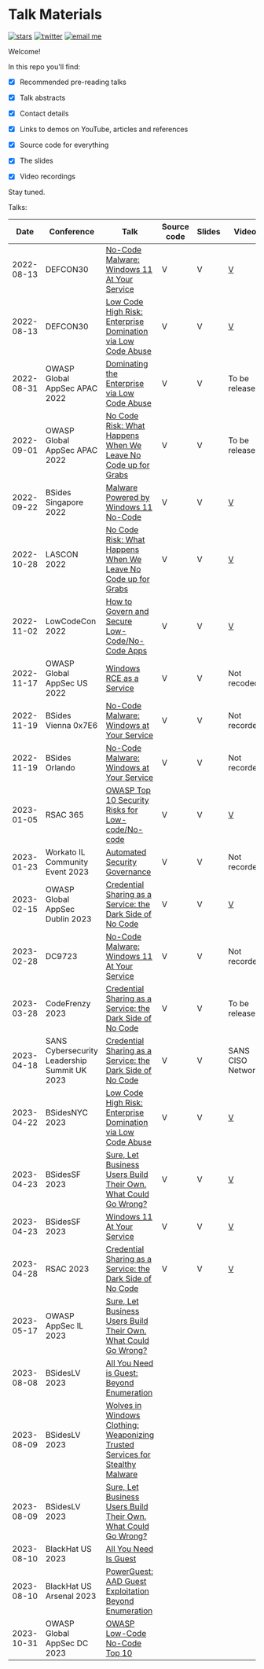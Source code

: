# Talk Materials

[![stars](https://img.shields.io/github/stars/mbrg?icon=github&style=social)](https://github.com/mbrg)
[![twitter](https://img.shields.io/twitter/follow/mbrg0?icon=twitter&style=social&label=Follow)](https://twitter.com/intent/follow?screen_name=mbrg0)
[![email me](https://img.shields.io/badge/michael.bargury-owasp.org-red?logo=Gmail)](mailto:michael.bargury@owasp.org)

Welcome!

In this repo you'll find:

- [x] Recommended pre-reading talks

- [x] Talk abstracts

- [x] Contact details

- [x] Links to demos on YouTube, articles and references

- [x] Source code for everything

- [x] The slides

- [x] Video recordings

Stay tuned.

Talks:

| Date | Conference | Talk | Source code | Slides | Video |
| - | - | - | - | - | - |
| 2022-08-13 | DEFCON30 | [No-Code Malware: Windows 11 At Your Service](2022-08-13_DEFCON_30/No_Code_Malware) | V | V | [V](https://www.youtube.com/watch?v=e8PEIOa6W9M) |
| 2022-08-13 | DEFCON30 | [Low Code High Risk: Enterprise Domination via Low Code Abuse](2022-08-13_DEFCON_30/Low_Code_High_Risk) | V | V | [V](https://www.youtube.com/watch?v=D3A62Rzozq4) |
| 2022-08-31 | OWASP Global AppSec APAC 2022 | [Dominating the Enterprise via Low Code Abuse](2022-08-31_OWASP_Global_AppSec_APAC/Low_Code_Abuse) | V | V | To be released |
| 2022-09-01 | OWASP Global AppSec APAC 2022 | [No Code Risk: What Happens When We Leave No Code up for Grabs](2022-08-31_OWASP_Global_AppSec_APAC/Low_Code_Abuse) | V | V | To be released |
| 2022-09-22 | BSides Singapore 2022 | [Malware Powered by Windows 11 No-Code](2022-09-22_BSides_Singapore/Malware_Powered_by_Windows_11_No_Code) | V | V | [V](https://www.youtube.com/watch?v=Y3fKAgQlHvE) |
| 2022-10-28 | LASCON 2022 | [No Code Risk: What Happens When We Leave No Code up for Grabs](2022-10-28_OWASP_LASCON/No_Code_Risk_What_Happens_When_We_Leave_No_Code_Up_for_Grabs) | V | V | [V](https://www.youtube.com/watch?v=Skr4Yj3s8ms) |
| 2022-11-02 | LowCodeCon 2022 | [How to Govern and Secure Low-Code/No-Code Apps](2022-11-02_LowCodeCon/How_to_Govern_and_Secure_Low_Code_No_Code_Apps) | V | V | [V](https://www.youtube.com/watch?v=lgPzDD2TaCE) |
| 2022-11-17 | OWASP Global AppSec US 2022 | [Windows RCE as a Service](2022-11-17_OWASP_Global_AppSec_US/Windows_RCE_as_a_Service) | V | V | Not recoded |
| 2022-11-19 | BSides Vienna 0x7E6 | [No-Code Malware: Windows at Your Service](2022-11-19_BSides_Vienna_0x7E6/No_Code_Malware_Windows_at_Your_Service) | V | V | Not recorded |
| 2022-11-19 | BSides Orlando | [No-Code Malware: Windows at Your Service](2022-11-19_BSides_Orlando/No_Code_Malware_Windows_at_Your_Service) | V | V | Not recorded |
| 2023-01-05 | RSAC 365 | [OWASP Top 10 Security Risks for Low-code/No-code](2023-01-05_RSAC_365/OWASP_TOP_10_LOWCODE_NOCODE) | V | V | [V](https://www.rsaconference.com/library/webcast/130-owasp-top-10-security-risks) |
| 2023-01-23 | Workato IL Community Event 2023 | [Automated Security Governance](2023-01-23_Workato_IL_Community/Automated_Security_Governance) | V | V | Not recorded |
| 2023-02-15 | OWASP Global AppSec Dublin 2023 | [Credential Sharing as a Service: the Dark Side of No Code](2023-02-15_OWASP_Global_AppSec_Dublin/Credential_Sharing_as_a_Service) | V | V | [V](https://youtu.be/AD0R4qyrh3g) |
| 2023-02-28 | DC9723 | [No-Code Malware: Windows 11 At Your Service](2023-02-28_DC9723/No_Code_Malware_Windows_at_Your_Service) | V | V | Not recorded |
| 2023-03-28 | CodeFrenzy 2023 | [Credential Sharing as a Service: the Dark Side of No Code](2023-03-28_CodeFrenzy/Credential_Sharing_as_a_Service) | V | V | To be released |
| 2023-04-18 | SANS Cybersecurity Leadership Summit UK 2023 | [Credential Sharing as a Service: the Dark Side of No Code](2023-04-18_SANS_UK/Credential_Sharing_as_a_Service) | V | V | SANS CISO Network |
| 2023-04-22 | BSidesNYC 2023 | [Low Code High Risk: Enterprise Domination via Low Code Abuse](2023-04-22_BSidesNYC/Low_Code_High_Risk) | V | V | [V](https://www.youtube.com/watch?v=j0uUpsuUoFQ) |
| 2023-04-23 | BSidesSF 2023 | [Sure, Let Business Users Build Their Own. What Could Go Wrong?](2023-04-23_BSidesSF/Sure_Let_Business_Users_Build) | V | V | [V](https://youtu.be/Z0RvO6s7Jxk) |
| 2023-04-23 | BSidesSF 2023 | [Windows 11 At Your Service](2023-04-23_BSidesSF/No_Code_Malware) | V | V | [V](https://youtu.be/yVRglHWHLC8) |
| 2023-04-28 | RSAC 2023 | [Credential Sharing as a Service: the Dark Side of No Code](2023-04-28_RSAC/Credential_Sharing_as_a_Service) | V | V | [V](https://www.youtube.com/watch?v=QtaA5U7LJ74) |
| 2023-05-17 | OWASP AppSec IL 2023 | [Sure, Let Business Users Build Their Own. What Could Go Wrong?](https://owaspappsecil2023.sched.com/event/1LLBj/sure-let-business-users-build-their-own-what-could-go-wrong) | | | |
| 2023-08-08 | BSidesLV 2023 | [All You Need is Guest: Beyond Enumeration](https://www.bsideslv.org/talks#U3MYWG) | | | |
| 2023-08-09 | BSidesLV 2023 | [Wolves in Windows Clothing: Weaponizing Trusted Services for Stealthy Malware](https://www.bsideslv.org/talks#VFRS7E) | | | |
| 2023-08-09 | BSidesLV 2023 | [Sure, Let Business Users Build Their Own. What Could Go Wrong?](https://www.bsideslv.org/talks#CCDUFQ) | | | |
| 2023-08-10 | BlackHat US 2023 | [All You Need Is Guest](https://www.blackhat.com/us-23/briefings/schedule/index.html#all-you-need-is-guest-32647) | | | |
| 2023-08-10 | BlackHat US Arsenal 2023 | [PowerGuest: AAD Guest Exploitation Beyond Enumeration](https://www.blackhat.com/us-23/arsenal/schedule/index.html#powerguest-aad-guest-exploitation-beyond-enumeration-33687) | | | |
| 2023-10-31 | OWASP Global AppSec DC 2023 | [OWASP Low-Code No-Code Top 10](https://owasp2023globalappsecwashin.sched.com/event/1OUyz/owasp-low-code-no-code-top-10) | | | |
